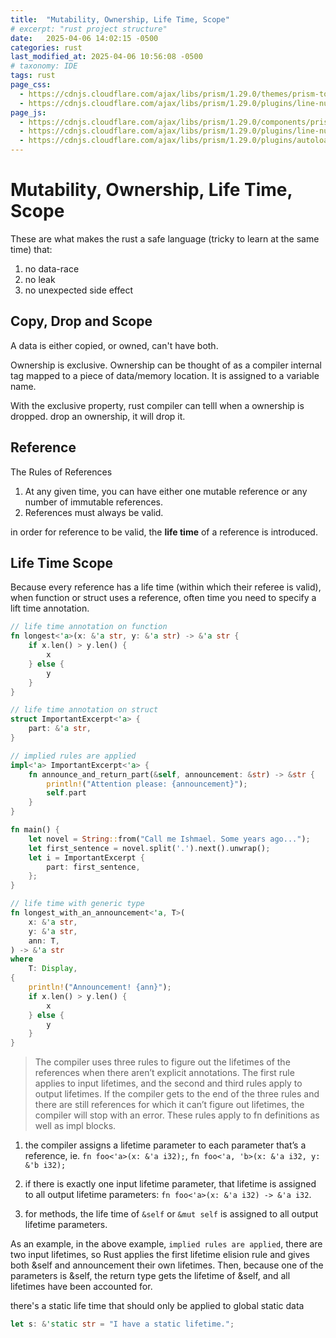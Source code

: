 ```yaml
---
title:  "Mutability, Ownership, Life Time, Scope"
# excerpt: "rust project structure"
date:   2025-04-06 14:02:15 -0500
categories: rust
last_modified_at: 2025-04-06 10:56:08 -0500
# taxonomy: IDE
tags: rust
page_css:
  - https://cdnjs.cloudflare.com/ajax/libs/prism/1.29.0/themes/prism-tomorrow.min.css
  - https://cdnjs.cloudflare.com/ajax/libs/prism/1.29.0/plugins/line-numbers/prism-line-numbers.min.css
page_js:
  - https://cdnjs.cloudflare.com/ajax/libs/prism/1.29.0/components/prism-core.min.js
  - https://cdnjs.cloudflare.com/ajax/libs/prism/1.29.0/plugins/line-numbers/prism-line-numbers.min.js
  - https://cdnjs.cloudflare.com/ajax/libs/prism/1.29.0/plugins/autoloader/prism-autoloader.min.js
---
```


# Mutability, Ownership, Life Time, Scope

These are what makes the rust a safe language (tricky to learn at the same time) that:

1. no data-race
2. no leak
3. no unexpected side effect

## Copy, Drop and Scope

A data is either copied, or owned, can't have both.

Ownership is exclusive. Ownership can be thought of as a compiler internal tag mapped to a piece of data/memory location. It is assigned to a variable name.

With the exclusive property, rust compiler can telll when a ownership is dropped. drop an ownership, it will drop it.

## Reference

The Rules of References

1. At any given time, you can have either one mutable reference or any number of immutable references.
2. References must always be valid.

in order for reference to be valid, the **life time** of a reference is introduced.

## Life Time Scope
Because every reference has a life time (within which their referee is valid), when function or struct uses a reference, often time you need to specify a lift time annotation.

```rust
// life time annotation on function
fn longest<'a>(x: &'a str, y: &'a str) -> &'a str {
    if x.len() > y.len() {
        x
    } else {
        y
    }
}

// life time annotation on struct
struct ImportantExcerpt<'a> {
    part: &'a str,
}

// implied rules are applied
impl<'a> ImportantExcerpt<'a> {
    fn announce_and_return_part(&self, announcement: &str) -> &str {
        println!("Attention please: {announcement}");
        self.part
    }
}

fn main() {
    let novel = String::from("Call me Ishmael. Some years ago...");
    let first_sentence = novel.split('.').next().unwrap();
    let i = ImportantExcerpt {
        part: first_sentence,
    };
}

// life time with generic type
fn longest_with_an_announcement<'a, T>(
    x: &'a str,
    y: &'a str,
    ann: T,
) -> &'a str
where
    T: Display,
{
    println!("Announcement! {ann}");
    if x.len() > y.len() {
        x
    } else {
        y
    }
}
```

>The compiler uses three rules to figure out the lifetimes of the references when there aren’t explicit annotations. The first rule applies to input lifetimes, and the second and third rules apply to output lifetimes. If the compiler gets to the end of the three rules and there are still references for which it can’t figure out lifetimes, the compiler will stop with an error. These rules apply to fn definitions as well as impl blocks.

1. the compiler assigns a lifetime parameter to each parameter that’s a reference, ie. `fn foo<'a>(x: &'a i32);`, `fn foo<'a, 'b>(x: &'a i32, y: &'b i32);`

2. if there is exactly one input lifetime parameter, that lifetime is assigned to all output lifetime parameters: `fn foo<'a>(x: &'a i32) -> &'a i32`.

3. for methods, the life time of `&self` or `&mut self` is assigned to all output lifetime parameters.

As an example, in the above example, `implied rules are applied`, there are two input lifetimes, so Rust applies the first lifetime elision rule and gives both &self and announcement their own lifetimes. Then, because one of the parameters is &self, the return type gets the lifetime of &self, and all lifetimes have been accounted for.

there's a static life time that should only be applied to global static data

```rust
let s: &'static str = "I have a static lifetime.";
```
